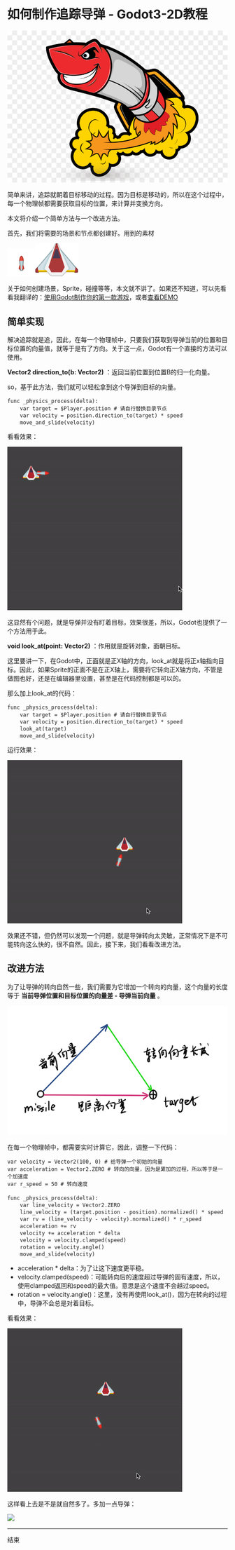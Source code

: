 # 如何制作追踪导弹 - Godot3-2D教程

![](https://raw.githubusercontent.com/yuiitsu/image_lib/master/202011/68fc8611-1504-4e37-af59-aebe85cb1183.jpeg)

简单来讲，追踪就朝着目标移动的过程。因为目标是移动的，所以在这个过程中，每一个物理帧都需要获取目标的位置，来计算并变换方向。

本文将介绍一个简单方法与一个改进方法。

首先，我们将需要的场景和节点都创建好。用到的素材

![](https://raw.githubusercontent.com/yuiitsu/image_lib/master/202011/e0884639-8fab-4931-adba-0f50b7280676.png)![](https://raw.githubusercontent.com/yuiitsu/image_lib/master/202011/310d89db-00f8-4120-a566-5e196b9a4bfd.png)

关于如何创建场景，Sprite，碰撞等等，本文就不讲了。如果还不知道，可以先看看我翻译的：[使用Godot制作你的第一款游戏](https://zhuanlan.zhihu.com/p/190908316)，或者[查看DEMO](https://github.com/yuiitsu/Godot3-2D-Demo/tree/master/Tracking-Missile)

## 简单实现

解决追踪就是追，因此，在每一个物理帧中，只要我们获取到导弹当前的位置和目标位置的向量值，就等于是有了方向。关于这一点，Godot有一个直接的方法可以使用。

 **Vector2 direction_to(b: Vector2)** ：返回当前位置到位置B的归一化向量。

so，基于此方法，我们就可以轻松拿到这个导弹到目标的向量。

```
func _physics_process(delta):
	var target = $Player.position # 请自行替换目录节点
	var velocity = position.direction_to(target) * speed
	move_and_slide(velocity)
```

看看效果：

![](https://raw.githubusercontent.com/yuiitsu/image_lib/master/202011/518cb122-21b5-49a5-af9c-3c9defcab66f.gif)

这显然有个问题，就是导弹并没有盯着目标，效果很差，所以，Godot也提供了一个方法用于此。

 **void look_at(point: Vector2)** ：作用就是旋转对象，面朝目标。

这里要讲一下，在Godot中，正面就是正X轴的方向，look_at就是将正x轴指向目标。因此，如果Sprite的正面不是在正X轴上，需要将它转向正X轴方向，不管是做图也好，还是在编辑器里设置，甚至是在代码控制都是可以的。

那么加上look_at的代码：

```
func _physics_process(delta):
	var target = $Player.position # 请自行替换目录节点
	var velocity = position.direction_to(target) * speed
	look_at(target)
	move_and_slide(velocity)
```

运行效果：

![](https://raw.githubusercontent.com/yuiitsu/image_lib/master/202011/fab370df-72cc-4b34-b37c-12050ae021bc.gif)

效果还不错，但仍然可以发现一个问题，就是导弹转向太灵敏，正常情况下是不可能转向这么快的，很不自然。因此，接下来，我们看看改进方法。

## 改进方法

为了让导弹的转向自然一些，我们需要为它增加一个转向的向量，这个向量的长度等于 **当前导弹位置和目标位置的向量差 - 导弹当前向量** 。

![](https://raw.githubusercontent.com/yuiitsu/image_lib/master/202011/9fa70451-94b6-429f-aded-1b28c49c5bd8.png)

在每一个物理帧中，都需要实时计算它，因此，调整一下代码：

```
var velocity = Vector2(100, 0) # 给导弹一个初始的向量
var acceleration = Vector2.ZERO # 转向的向量，因为是累加的过程，所以等于是一个加速度
var r_speed = 50 # 转向速度

func _physics_process(delta):
	var line_velocity = Vector2.ZERO
	line_velocity = (target.position - position).normalized() * speed
	var rv = (line_velocity - velocity).normalized() * r_speed
	acceleration += rv
	velocity += acceleration * delta
	velocity = velocity.clamped(speed)
	rotation = velocity.angle()
	move_and_slide(velocity)
```

- acceleration * delta：为了让这下速度更平稳。
- velocity.clamped(speed)：可能转向后的速度超过导弹的固有速度，所以，使用clamped返回和speed的最大值。意思是这个速度不会越过speed。
- rotation = velocity.angle()：这里，没有再使用look_at()，因为在转向的过程中，导弹不会总是对着目标。

看看效果：

![](https://raw.githubusercontent.com/yuiitsu/image_lib/master/202011/d27e7155-8fdf-43d4-b1a8-ade882660a1c.gif)

这样看上去是不是就自然多了。多加一点导弹：

![](https://raw.githubusercontent.com/yuiitsu/image_lib/master/202011/4b1cfe4d-c609-480d-a730-d9f3d4659c98.gif)


***

结束